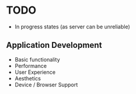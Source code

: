 # TODO
- In progress states (as server can be unreliable)

## Application Development

- Basic functionality
- Performance
- User Experience
- Aesthetics
- Device / Browser Support
